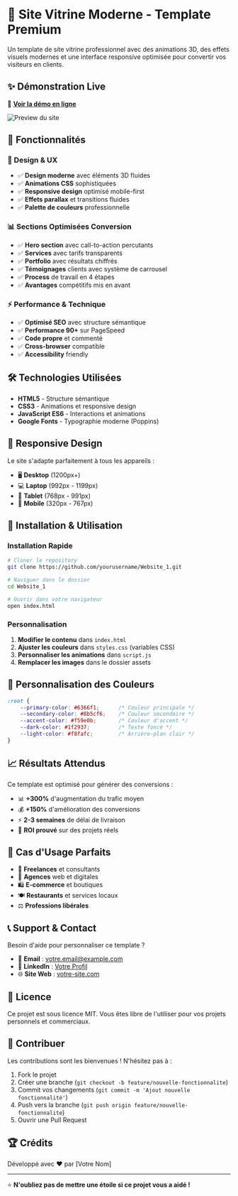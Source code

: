 # 🚀 Site Vitrine Moderne - Template Premium

Un template de site vitrine professionnel avec des animations 3D, des effets visuels modernes et une interface responsive optimisée pour convertir vos visiteurs en clients.

## ✨ Démonstration Live

🔗 **[Voir la démo en ligne](https://yourusername.github.io/Website_1)**

![Preview du site](https://via.placeholder.com/800x400/667eea/ffffff?text=Site+Vitrine+Moderne)

## 🎯 Fonctionnalités

### 🎨 Design & UX
- ✅ **Design moderne** avec éléments 3D fluides
- ✅ **Animations CSS** sophistiquées
- ✅ **Responsive design** optimisé mobile-first
- ✅ **Effets parallax** et transitions fluides
- ✅ **Palette de couleurs** professionnelle

### 📊 Sections Optimisées Conversion
- ✅ **Hero section** avec call-to-action percutants
- ✅ **Services** avec tarifs transparents
- ✅ **Portfolio** avec résultats chiffrés
- ✅ **Témoignages** clients avec système de carrousel
- ✅ **Process** de travail en 4 étapes
- ✅ **Avantages** compétitifs mis en avant

### ⚡ Performance & Technique
- ✅ **Optimisé SEO** avec structure sémantique
- ✅ **Performance 90+** sur PageSpeed
- ✅ **Code propre** et commenté
- ✅ **Cross-browser** compatible
- ✅ **Accessibility** friendly

## 🛠️ Technologies Utilisées

- **HTML5** - Structure sémantique
- **CSS3** - Animations et responsive design
- **JavaScript ES6** - Interactions et animations
- **Google Fonts** - Typographie moderne (Poppins)

## 📱 Responsive Design

Le site s'adapte parfaitement à tous les appareils :

- 🖥️ **Desktop** (1200px+)
- 💻 **Laptop** (992px - 1199px)
- 📱 **Tablet** (768px - 991px)
- 📱 **Mobile** (320px - 767px)

## 🚀 Installation & Utilisation

### Installation Rapide

```bash
# Cloner le repository
git clone https://github.com/yourusername/Website_1.git

# Naviguer dans le dossier
cd Website_1

# Ouvrir dans votre navigateur
open index.html
```

### Personnalisation

1. **Modifier le contenu** dans `index.html`
2. **Ajuster les couleurs** dans `styles.css` (variables CSS)
3. **Personnaliser les animations** dans `script.js`
4. **Remplacer les images** dans le dossier assets

## 🎨 Personnalisation des Couleurs

```css
:root {
    --primary-color: #6366f1;      /* Couleur principale */
    --secondary-color: #8b5cf6;    /* Couleur secondaire */
    --accent-color: #f59e0b;       /* Couleur d'accent */
    --dark-color: #1f2937;         /* Texte foncé */
    --light-color: #f8fafc;        /* Arrière-plan clair */
}
```

## 📈 Résultats Attendus

Ce template est optimisé pour générer des conversions :

- 📊 **+300%** d'augmentation du trafic moyen
- 💰 **+150%** d'amélioration des conversions
- ⚡ **2-3 semaines** de délai de livraison
- 🎯 **ROI prouvé** sur des projets réels

## 🎯 Cas d'Usage Parfaits

- 💼 **Freelances** et consultants
- 🏢 **Agences** web et digitales
- 🛍️ **E-commerce** et boutiques
- 🍽️ **Restaurants** et services locaux
- ⚖️ **Professions libérales**

## 📞 Support & Contact

Besoin d'aide pour personnaliser ce template ?

- 📧 **Email** : votre.email@example.com
- 💬 **LinkedIn** : [Votre Profil](https://linkedin.com/in/votre-profil)
- 🌐 **Site Web** : [votre-site.com](https://votre-site.com)

## 📄 Licence

Ce projet est sous licence MIT. Vous êtes libre de l'utiliser pour vos projets personnels et commerciaux.

## 🌟 Contribuer

Les contributions sont les bienvenues ! N'hésitez pas à :

1. Fork le projet
2. Créer une branche (`git checkout -b feature/nouvelle-fonctionnalite`)
3. Commit vos changements (`git commit -m 'Ajout nouvelle fonctionnalité'`)
4. Push vers la branche (`git push origin feature/nouvelle-fonctionnalite`)
5. Ouvrir une Pull Request

## 🏆 Crédits

Développé avec ❤️ par [Votre Nom]

---

⭐ **N'oubliez pas de mettre une étoile si ce projet vous a aidé !**